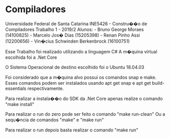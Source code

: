 # Compiladores

Universidade Federal de Santa Catarina
INE5426 - Constru��o de Compiladores
Trabalho 1 - 2019/2
Alunos:
	- Bruno George Moraes (14100825)
	- Marcelo Jos� Dias (15205398)
	- Renan Pinho Assi (12200656)
	- Vin�cius Schwinden Berkenbrock (16100751)


Esse Trabalho foi realizado utilizando a linguagem C#
A m�quina virtual escolhida foi a .Net Core

O Sistema Operacional de destino escolhido foi o Ubuntu 18.04.03

Foi considerado que a m�quina alvo possui os comandos snap e make.
Esses comandos podem ser instalados usando apt get snap e apt get build-essentials respectivamente.

Para realizar a instala��o do SDK da .Net Core apenas realize o comando "make install"

Para realizar o run do zero pode ser feito o comando "make run-clean"
Ou a sequ�ncia de comandos "make" e "make run"

Para realizar o run depois basta realizar o comando "make run"